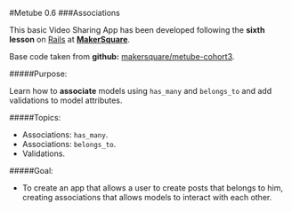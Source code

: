 #Metube 0.6
###Associations


This basic Video Sharing App has been developed following the **sixth lesson** on [Rails](http://rubyonrails.org/) at [**MakerSquare**](http://www.makersquare.com/).

Base code taken from **github:** [makersquare/metube-cohort3](https://github.com/makersquare/metube-cohort3/tree/g-start).

#####Purpose:

Learn how to **associate** models using `has_many` and `belongs_to` and add validations to model attributes.

#####Topics:
- Associations: `has_many`.
- Associations: `belongs_to`.
- Validations.

#####Goal:
- To create an app that allows a user to create posts that belongs to him, creating associations that allows models to interact with each other.

